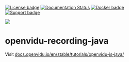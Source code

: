 [![License badge](https://img.shields.io/badge/license-Apache2-orange.svg)](http://www.apache.org/licenses/LICENSE-2.0)
[![Documentation Status](https://readthedocs.org/projects/openviduio-docs/badge/?version=stable)](https://docs.openvidu.io/en/stable/?badge=stable)
[![Docker badge](https://img.shields.io/docker/pulls/openvidu/openvidu-server-kms.svg)](https://hub.docker.com/r/openvidu/openvidu-server-kms)
[![Support badge](https://img.shields.io/badge/support-sof-yellowgreen.svg)](https://groups.google.com/forum/#!forum/openvidu)

[![][OpenViduLogo]](http://openvidu.io)

openvidu-recording-java
===

Visit [docs.openvidu.io/en/stable/tutorials/openvidu-js-java/](http://docs.openvidu.io/en/stable/tutorials/openvidu-js-java/)

[OpenViduLogo]: https://secure.gravatar.com/avatar/5daba1d43042f2e4e85849733c8e5702?s=120
